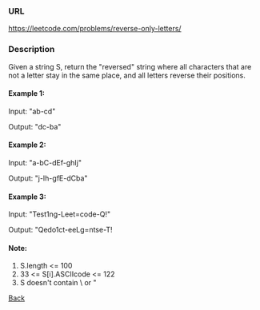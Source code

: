 ### URL

https://leetcode.com/problems/reverse-only-letters/
### Description
Given a string S, return the "reversed" string where all characters that are not a letter stay in the same place, and all letters reverse their positions.

 


#### Example 1:

Input: "ab-cd"

Output: "dc-ba"

#### Example 2:

 

Input: "a-bC-dEf-ghIj"

Output: "j-Ih-gfE-dCba"

#### Example 3:

Input: "Test1ng-Leet=code-Q!"

Output: "Qedo1ct-eeLg=ntse-T!

 
 
#### Note:

1. S.length <= 100
2. 33 <= S[i].ASCIIcode <= 122 
3. S doesn't contain \ or "

[Back](readme.md)